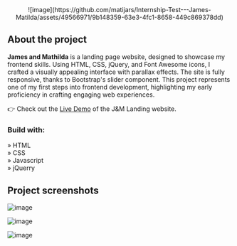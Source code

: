 <div align='center'> ![image](https://github.com/matijars/Internship-Test---James-Matilda/assets/49566971/9b148359-63e3-4fc1-8658-449c869378dd) </div>


<h2>About the project</h2>

<p><b>James and Mathilda</b> is a landing page website, designed to showcase my frontend skills. Using HTML, CSS, jQuery, and Font Awesome icons, I crafted a visually appealing interface with parallax effects. The site is fully responsive, thanks to Bootstrap's slider component. This project represents one of my first steps into frontend development, highlighting my early proficiency in crafting engaging web experiences.</p>

👉 Check out the <a href='https://jamesandmathilda.netlify.app'>Live Demo</a> of the J&M Landing website.      
              

<h3>Build with:</h3>

» HTML <br>
» CSS <br>
» Javascript <br>
» jQuerry

<h2>Project screenshots</h2>

![image](https://github.com/matijars/Internship-Test---James-Matilda/assets/49566971/811872fa-9fb4-45ca-b959-e021874d684d)

![image](https://github.com/matijars/Internship-Test---James-Matilda/assets/49566971/b1862295-132b-4063-812a-487fc3c686a8)

![image](https://github.com/matijars/Internship-Test---James-Matilda/assets/49566971/1ef6ab00-c030-4849-80a6-c37f3fbfacfc)









 

